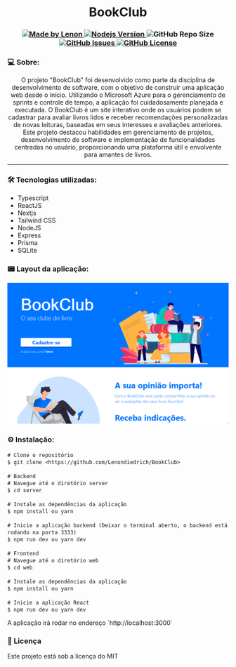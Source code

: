 
<h1 align="center">BookClub</h1>
<h3 align="center">
  <a href="https://github.com/Lenondiedrich">
      <img alt="Made by Lenon" src="https://img.shields.io/badge/made%20by-Lenondiedrich-blue">
   </a>
  <a href="https://github.com/nodejs/node/blob/master/doc/changelogs/CHANGELOG_V14.md#14.15.0">
      <img alt="Nodejs Version" src="https://img.shields.io/badge/node.js-v14.15.0-informational?logo=Node.JS">
  </a>
  <img alt="GitHub Repo Size" src="https://img.shields.io/github/repo-size/Lenondiedrich/BookClub">
  <a href="https://github.com/Lenondiedrich/BookClub/issues">
      <img alt="GitHub Issues" src="https://img.shields.io/github/issues/Lenondiedrich/BookClub">
   </a>
  <a href="./LICENSE.txt">
      <img alt="GitHub License" src="https://img.shields.io/github/license/Lenondiedrich/BookClub">
   </a>
</h3>
<h3>💻 Sobre: </h3>
<p align="center">O projeto "BookClub" foi desenvolvido como parte da disciplina de desenvolvimento de software, com o objetivo de construir uma aplicação web desde o início. Utilizando o Microsoft Azure para o gerenciamento de sprints e controle de tempo, a aplicação foi cuidadosamente planejada e executada. O BookClub é um site interativo onde os usuários podem se cadastrar para avaliar livros lidos e receber recomendações personalizadas de novas leituras, baseadas em seus interesses e avaliações anteriores. Este projeto destacou habilidades em gerenciamento de projetos, desenvolvimento de software e implementação de funcionalidades centradas no usuário, proporcionando uma plataforma útil e envolvente para amantes de livros.</p>
<hr/>
<h3>🛠 Tecnologias utilizadas: </h3>
<ul>
  <li>Typescript</li>
  <li>ReactJS</li>
  <li>Nextjs</li>
  <li>Tailwind CSS</li>
  <li>NodeJS</li>
  <li>Express</li>
  <li>Prisma</li>
  <li>SQLite</li>
</ul

<hr />

<h3>📟 Layout da aplicação:</h3>
  <img src="./bookclub.png" />
  
<h3>⚙️ Instalação: </h3>

    # Clone o repositório
    $ git clone <https://github.com/Lenondiedrich/BookClub>

    # Backend
    # Navegue até o diretório server
    $ cd server

    # Instale as dependências da aplicação
    $ npm install ou yarn

    # Inicie a aplicação backend (Deixar o terminal aberto, o backend está rodando na porta 3333)
    $ npm run dev ou yarn dev

    # Frontend
    # Navegue até o diretório web
    $ cd web

    # Instale as dependências da aplicação
    $ npm install ou yarn

    # Inicie a aplicação React
    $ npm run dev ou yarn dev


<p>A aplicação irá rodar no endereço `http://localhost:3000`</p>

<h3>📝 Licença</h3>
<p>Este projeto está sob a licença do MIT</p>
